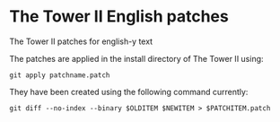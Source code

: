 # The Tower II English patches
The Tower II patches for english-y text

The patches are applied in the install directory of The Tower II using: 
```
git apply patchname.patch
```

They have been created using the following command currently:
```
git diff --no-index --binary $OLDITEM $NEWITEM > $PATCHITEM.patch
```

